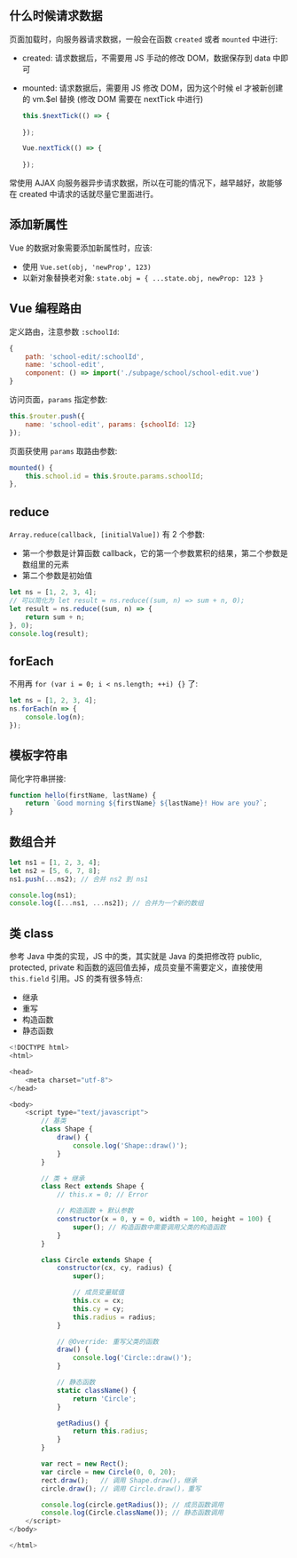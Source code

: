 ## 什么时候请求数据

页面加载时，向服务器请求数据，一般会在函数 `created` 或者 `mounted` 中进行:

* created: 请求数据后，不需要用 JS 手动的修改 DOM，数据保存到 data 中即可

* mounted: 请求数据后，需要用 JS 修改 DOM，因为这个时候 el 才被新创建的 vm.$el 替换 (修改 DOM 需要在 nextTick 中进行)

  ```js
  this.$nextTick(() => {
      
  });

  Vue.nextTick(() => {
      
  });
  ```

常使用 AJAX 向服务器异步请求数据，所以在可能的情况下，越早越好，故能够在 created 中请求的话就尽量它里面进行。

## 添加新属性

Vue 的数据对象需要添加新属性时，应该:

* 使用 `Vue.set(obj, 'newProp', 123)`
* 以新对象替换老对象: `state.obj = { ...state.obj, newProp: 123 }`


## Vue 编程路由

定义路由，注意参数 `:schoolId`:

```js
{
    path: 'school-edit/:schoolId',
    name: 'school-edit',
    component: () => import('./subpage/school/school-edit.vue')
}
```

访问页面，`params` 指定参数:

```js
this.$router.push({
    name: 'school-edit', params: {schoolId: 12}
});
```

页面获使用 `params` 取路由参数:

```js
mounted() {
    this.school.id = this.$route.params.schoolId;
},
```

## reduce

`Array.reduce(callback, [initialValue])` 有 2 个参数:

* 第一个参数是计算函数 callback，它的第一个参数累积的结果，第二个参数是数组里的元素
* 第二个参数是初始值

```js
let ns = [1, 2, 3, 4];
// 可以简化为 let result = ns.reduce((sum, n) => sum + n, 0);
let result = ns.reduce((sum, n) => {
    return sum + n;
}, 0);
console.log(result);
```

## forEach

不用再 `for (var i = 0; i < ns.length; ++i) {}` 了:

```js
let ns = [1, 2, 3, 4];
ns.forEach(n => {
    console.log(n);
});
```

## 模板字符串

简化字符串拼接:

```js
function hello(firstName, lastName) {
	return `Good morning ${firstName} ${lastName}! How are you?`;
}
```

## 数组合并

```js
let ns1 = [1, 2, 3, 4];
let ns2 = [5, 6, 7, 8];
ns1.push(...ns2); // 合并 ns2 到 ns1

console.log(ns1);
console.log([...ns1, ...ns2]); // 合并为一个新的数组
```

## 类 class

参考 Java 中类的实现，JS 中的类，其实就是 Java 的类把修改符 public, protected, private 和函数的返回值去掉，成员变量不需要定义，直接使用 `this.field` 引用。JS 的类有很多特点:

* 继承
* 重写
* 构造函数
* 静态函数

```js
<!DOCTYPE html>
<html>

<head>
    <meta charset="utf-8">
</head>

<body>
    <script type="text/javascript">
        // 基类
        class Shape {
            draw() {
                console.log('Shape::draw()');
            }
        }

        // 类 + 继承
        class Rect extends Shape {
            // this.x = 0; // Error

            // 构造函数 + 默认参数
            constructor(x = 0, y = 0, width = 100, height = 100) {
                super(); // 构造函数中需要调用父类的构造函数
            }
        }

        class Circle extends Shape {
            constructor(cx, cy, radius) {
                super();

                // 成员变量赋值
                this.cx = cx;
                this.cy = cy;
                this.radius = radius;
            }

            // @Override: 重写父类的函数
            draw() {
                console.log('Circle::draw()');
            }

            // 静态函数
            static className() {
                return 'Circle';
            }

            getRadius() {
                return this.radius;
            }
        }

        var rect = new Rect();
        var circle = new Circle(0, 0, 20);
        rect.draw();   // 调用 Shape.draw()，继承
        circle.draw(); // 调用 Circle.draw()，重写

        console.log(circle.getRadius()); // 成员函数调用
        console.log(Circle.className()); // 静态函数调用
    </script>
</body>

</html>
```

